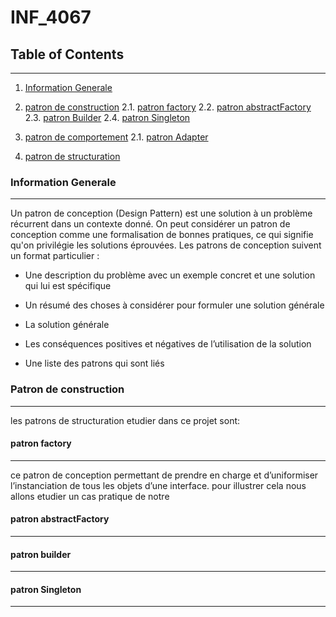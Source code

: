 # INF_4067

## Table of Contents
***
1. [Information Generale](#information_generale)
2. [patron de construction](#patron_de_construction)
    2.1. [patron factory](##patron_factory)
    2.2. [patron abstractFactory](##patron_abstractFactory)
    2.3. [patron Builder](##patron_builder)
    2.4. [patron Singleton](##patronde_Singleton)
3. [patron de comportement](#patron_de_comportement)
    2.1. [patron Adapter](##patron_Adapter)


4. [patron de structuration](#patron_de_structuration)

### Information Generale
***
Un patron de conception (Design Pattern) est une solution à un problème récurrent dans un
contexte donné. On peut considérer un patron de conception comme une formalisation de
bonnes pratiques, ce qui signifie qu'on privilégie les solutions éprouvées.
Les patrons de conception suivent un format particulier :

* Une description du problème avec un exemple concret et une solution qui lui est spécifique

* Un résumé des choses à considérer pour formuler une solution générale
* La solution générale
* Les conséquences positives et négatives de l’utilisation de la solution
* Une liste des patrons qui sont liés

### Patron de construction
***
les patrons de structuration etudier dans ce projet  sont:
#### patron factory
***

ce patron de conception permettant de prendre en charge et d’uniformiser l’instanciation de tous les objets d’une interface.
pour illustrer cela nous allons etudier un cas pratique de notre

#### patron abstractFactory
***


#### patron builder
***


#### patron Singleton
***